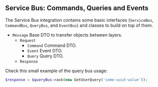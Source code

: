 ## Service Bus: Commands, Queries and Events

The Service Bus integration contains some basic interfaces (`ServiceBus`, `CommandBus`, `QueryBus`, and `EventBus`) and
classes to build on top of them.

- `Message` Base DTO to transfer objects between layers.
    - `Request`
        - `Command` Command DTO.
        - `Event` Event DTO.
        - `Query` Query DTO.
    - `Response`

Check this small example of the query bus usage:

```php
$response = $queryBus->ask(new GetUserQuery('some-uuid-value'));
```